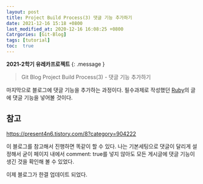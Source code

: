 ```yaml
---
layout: post
title: Project Build Process(3) 댓글 기능 추가하기
date: 2021-12-16 15:18 +0800
last_modified_at: 2020-12-16 16:08:25 +0800
Catrgories: [Git-Blog]
tags: [tutorial]
toc:  true
---
```

**2021-2학기 유레카프로젝트**
{: .message }


>Git Blog Project Build Process(3) - 댓글 기능 추가하기


마지막으로 블로그에 댓글 기능을 추가하는 과정이다. 필수과제로 작성했던 [Ruby](https://hyeyun01.github.io/2021/12/15/Ruby/)의 글에 댓글 기능을 넣어볼 것이다.


## 참고
https://present4n6.tistory.com/8?category=904222

이 블로그를 참고해서 진행하면 똑같이 할 수 있다.
나는 기본세팅으로 댓글이 달리게 설정해서 굳이 페이지 내에서 comment: true를 넣지 않아도 모든 게시글에 댓글 기능이 생긴 것을 확인해 볼 수 있었다.

이제 블로그가 한결 업데이트 되었다.